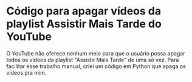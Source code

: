 # Código para apagar vídeos da playlist Assistir Mais Tarde do YouTube

O YouTube não oferece nenhum meio para que o usuário possa apagar todos os vídeos da playlist "Assistir Mais Tarde" de uma só vez. Para facilitar esse trabalho manual, criei um código em Python que apaga os vídeos pra mim. 
